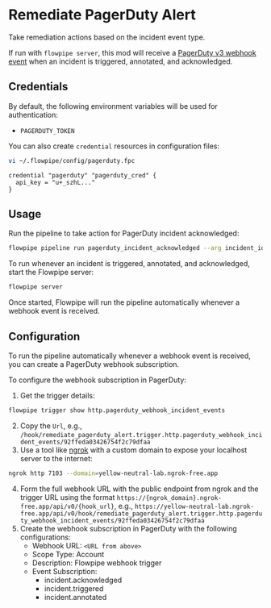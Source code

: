 # Remediate PagerDuty Alert

Take remediation actions based on the incident event type.

If run with `flowpipe server`, this mod will receive a [PagerDuty v3 webhook event](https://developer.pagerduty.com/docs/db0fa8c8984fc-overview) when an incident is triggered, annotated, and acknowledged.

## Credentials

By default, the following environment variables will be used for authentication:

- `PAGERDUTY_TOKEN`

You can also create `credential` resources in configuration files:

```sh
vi ~/.flowpipe/config/pagerduty.fpc
```

```hcl
credential "pagerduty" "pagerduty_cred" {
  api_key = "u+_szhL..."
}
```

## Usage

Run the pipeline to take action for PagerDuty incident acknowledged:

```sh
flowpipe pipeline run pagerduty_incident_acknowledged --arg incident_id=PT4KHLK
```

To run whenever an incident is triggered, annotated, and acknowledged, start the Flowpipe server:

```sh
flowpipe server
```

Once started, Flowpipe will run the pipeline automatically whenever a webhook event is received.

## Configuration

To run the pipeline automatically whenever a webhook event is received, you can create a PagerDuty webhook subscription.

To configure the webhook subscription in PagerDuty:

1. Get the trigger details:
  ```sh
  flowpipe trigger show http.pagerduty_webhook_incident_events
  ```
2. Copy the `Url`, e.g., `/hook/remediate_pagerduty_alert.trigger.http.pagerduty_webhook_incident_events/92ffeda03426754f2c79dfaa`
3. Use a tool like [ngrok](https://ngrok.com/) with a custom domain to expose your localhost server to the internet:
  ```sh
  ngrok http 7103 --domain=yellow-neutral-lab.ngrok-free.app
  ```
4. Form the full webhook URL with the public endpoint from ngrok and the trigger URL using the format `https://{ngrok_domain}.ngrok-free.app/api/v0/{hook_url}`, e.g., `https://yellow-neutral-lab.ngrok-free.app/api/v0/hook/remediate_pagerduty_alert.trigger.http.pagerduty_webhook_incident_events/92ffeda03426754f2c79dfaa`
5. Create the webhook subscription in PagerDuty with the following configurations:
   - Webhook URL: `<URL from above>`
   - Scope Type: Account
   - Description: Flowpipe webhook trigger
   - Event Subscription:
     - incident.acknowledged
     - incident.triggered
     - incident.annotated
